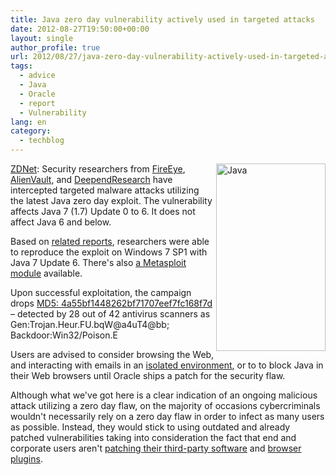 ```yaml
---
title: Java zero day vulnerability actively used in targeted attacks
date: 2012-08-27T19:50:00+00:00
layout: single
author_profile: true
url: 2012/08/27/java-zero-day-vulnerability-actively-used-in-targeted-attacks/
tags:
  - advice
  - Java
  - Oracle
  - report
  - Vulnerability
lang: en
category: 
  - techblog
---
```

<a href="http://www.zdnet.com/java-zero-day-vulnerability-actively-used-in-targeted-attacks-7000003233/" target="_blank"><img title="Java" border="0" alt="Java" align="right" src="http://lh4.ggpht.com/-Z71qqXKB38g/UDvIjUWvYyI/AAAAAAAAHPQ/S_hkki2ZjnU/Java%25255B9%25255D.jpg?imgmax=800" width="175" height="300" />ZDNet</a>: Security researchers from [FireEye](http://blog.fireeye.com/research/2012/08/zero-day-season-is-not-over-yet.html), [AlienVault](http://labs.alienvault.com/labs/index.php/2012/new-java-0day-exploited-in-the-wild/), and [DeependResearch](http://www.deependresearch.org/2012/08/java-7-0-day-vulnerability-information.html) have intercepted targeted malware attacks utilizing the latest Java zero day exploit. The vulnerability affects Java 7 (1.7) Update 0 to 6. It does not affect Java 6 and below. 

Based on [related reports](https://community.rapid7.com/community/metasploit/blog/2012/08/27/lets-start-the-week-with-a-new-java-0day), researchers were able to reproduce the exploit on Windows 7 SP1 with Java 7 Update 6. There's also [a Metasploit module](https://community.rapid7.com/community/metasploit/blog/2012/08/27/lets-start-the-week-with-a-new-java-0day) available. 

Upon successful exploitation, the campaign drops [MD5: 4a55bf1448262bf71707eef7fc168f7d](https://www.virustotal.com/file/09d10ae0f763e91982e1c276aad0b26a575840ad986b8f53553a4ea0a948200f/analysis/1346055031/) – detected by 28 out of 42 antivirus scanners as Gen:Trojan.Heur.FU.bqW@a4uT4@bb; Backdoor:Win32/Poison.E 

Users are advised to consider browsing the Web, and interacting with emails in an [isolated environment](http://sandboxie.com/), or to to block Java in their Web browsers until Oracle ships a patch for the security flaw. 

Although what we've got here is a clear indication of an ongoing malicious attack utilizing a zero day flaw, on the majority of occasions cybercriminals wouldn't necessarily rely on a zero day flaw in order to infect as many users as possible. Instead, they would stick to using outdated and already patched vulnerabilities taking into consideration the fact that end and corporate users aren't [patching their third-party software](http://secunia.com/products/consumer/psi/) and [browser plugins](http://www.mozilla.org/en-US/plugincheck/).